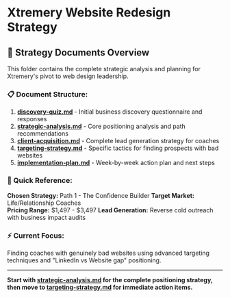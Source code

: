 # Xtremery Website Redesign Strategy

## 📁 **Strategy Documents Overview**

This folder contains the complete strategic analysis and planning for Xtremery's pivot to web design leadership.

### **📋 Document Structure:**

1. **[discovery-quiz.md](./discovery-quiz.md)** - Initial business discovery questionnaire and responses
2. **[strategic-analysis.md](./strategic-analysis.md)** - Core positioning analysis and path recommendations  
3. **[client-acquisition.md](./client-acquisition.md)** - Complete lead generation strategy for coaches
4. **[targeting-strategy.md](./targeting-strategy.md)** - Specific tactics for finding prospects with bad websites
5. **[implementation-plan.md](./implementation-plan.md)** - Week-by-week action plan and next steps

### **🎯 Quick Reference:**

**Chosen Strategy:** Path 1 - The Confidence Builder
**Target Market:** Life/Relationship Coaches  
**Pricing Range:** $1,497 - $3,497
**Lead Generation:** Reverse cold outreach with business impact audits

### **⚡ Current Focus:**
Finding coaches with genuinely bad websites using advanced targeting techniques and "LinkedIn vs Website gap" positioning.

---

**Start with [strategic-analysis.md](./strategic-analysis.md) for the complete positioning strategy, then move to [targeting-strategy.md](./targeting-strategy.md) for immediate action items.**